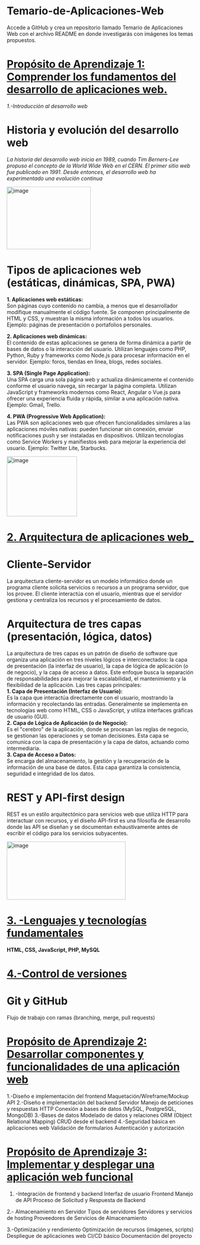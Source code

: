 # Temario-de-Aplicaciones-Web
Accede a GitHub y crea un repositorio llamado Temario de Aplicaciones Web con el archivo README en donde investigarás con imágenes los temas propuestos.


# <ins> Propósito de Aprendizaje 1: Comprender los fundamentos del desarrollo de aplicaciones web.  
_1.-Introducción al desarrollo web_  
# Historia y evolución del desarrollo web  
_La historia del desarrollo web inicia en 1989, cuando Tim Berners-Lee propuso el concepto de la World Wide Web en el CERN. El primer sitio web fue publicado en 1991. Desde entonces, el desarrollo web ha experimentado una evolución continua_  

<img width="226" height="168" alt="image" src="https://github.com/user-attachments/assets/39eb71ad-f97a-47d8-a649-bbd6e3f98a47" />  

# Tipos de aplicaciones web (estáticas, dinámicas, SPA, PWA)  
__1. Aplicaciones web estáticas:__  
Son páginas cuyo contenido no cambia, a menos que el desarrollador modifique manualmente el código fuente. Se componen principalmente de HTML y CSS, y muestran la misma información a todos los usuarios. Ejemplo: páginas de presentación o portafolios personales.

__2. Aplicaciones web dinámicas:__  
El contenido de estas aplicaciones se genera de forma dinámica a partir de bases de datos o la interacción del usuario. Utilizan lenguajes como PHP, Python, Ruby y frameworks como Node.js para procesar información en el servidor. Ejemplo: foros, tiendas en línea, blogs, redes sociales.

__3. SPA (Single Page Application):__  
Una SPA carga una sola página web y actualiza dinámicamente el contenido conforme el usuario navega, sin recargar la página completa. Utilizan JavaScript y frameworks modernos como React, Angular o Vue.js para ofrecer una experiencia fluida y rápida, similar a una aplicación nativa. Ejemplo: Gmail, Trello.

__4. PWA (Progressive Web Application):__  
Las PWA son aplicaciones web que ofrecen funcionalidades similares a las aplicaciones móviles nativas: pueden funcionar sin conexión, enviar notificaciones push y ser instaladas en dispositivos. Utilizan tecnologías como Service Workers y manifiestos web para mejorar la experiencia del usuario. Ejemplo: Twitter Lite, Starbucks.  

<img width="189" height="161" alt="image" src="https://github.com/user-attachments/assets/269c59d8-d976-4583-92c0-2927024b5767" />  

# <ins>  2. Arquitectura de aplicaciones web_  
# Cliente-Servidor  
La arquitectura cliente-servidor es un modelo informático donde un programa cliente solicita servicios o recursos a un programa servidor, que los provee. El cliente interactúa con el usuario, mientras que el servidor gestiona y centraliza los recursos y el procesamiento de datos.  
# Arquitectura de tres capas (presentación, lógica, datos)  
La arquitectura de tres capas es un patrón de diseño de software que organiza una aplicación en tres niveles lógicos e interconectados: la capa de presentación (la interfaz de usuario), la capa de lógica de aplicación (o de negocio), y la capa de acceso a datos. Este enfoque busca la separación de responsabilidades para mejorar la escalabilidad, el mantenimiento y la flexibilidad de la aplicación. 
Las tres capas principales:  
__1. Capa de Presentación (Interfaz de Usuario):__  
Es la capa que interactúa directamente con el usuario, mostrando la información y recolectando las entradas. 
Generalmente se implementa en tecnologías web como HTML, CSS o JavaScript, y utiliza interfaces gráficas de usuario (GUI).  
__2. Capa de Lógica de Aplicación (o de Negocio):__  
Es el "cerebro" de la aplicación, donde se procesan las reglas de negocio, se gestionan las operaciones y se toman decisiones. 
Esta capa se comunica con la capa de presentación y la capa de datos, actuando como intermediaria.  
__3. Capa de Acceso a Datos:__  
Se encarga del almacenamiento, la gestión y la recuperación de la información de una base de datos. 
Esta capa garantiza la consistencia, seguridad e integridad de los datos.  
# REST y API-first design  
REST es un estilo arquitectónico para servicios web que utiliza HTTP para interactuar con recursos, y el diseño API-first es una filosofía de desarrollo donde las API se diseñan y se documentan exhaustivamente antes de escribir el código para los servicios subyacentes.  

<img width="320" height="156" alt="image" src="https://github.com/user-attachments/assets/c7171efc-958d-4de6-aed5-74bc2eb1b3d3" />  

# <ins> 3. -Lenguajes y tecnologías fundamentales  
__HTML, CSS, JavaScript, PHP, MySQL__   

# <ins> 4.-Control de versiones  

# Git y GitHub  
Flujo de trabajo con ramas (branching, merge, pull requests)  


# <ins> Propósito de Aprendizaje 2: Desarrollar componentes y funcionalidades de una aplicación web
1.-Diseño e implementación del frontend
Maquetación/Wireframe/Mockup
API
2.-Diseño e implementación del backend
Servidor
Manejo de peticiones y respuestas HTTP
Conexión a bases de datos (MySQL, PostgreSQL, MongoDB)
3.-Bases de datos
 Modelado de datos y relaciones
ORM (Object Relational Mapping)
CRUD desde el backend
4.-Seguridad básica en aplicaciones web
Validación de formularios
Autenticación y autorización 


# <ins> Propósito de Aprendizaje 3: Implementar y desplegar una aplicación web funcional
1. -Integración de frontend y backend
Interfaz de usuario Frontend
Manejo de API
Proceso de Solicitud y Respuesta de Backend

2.- Almacenamiento en Servidor
Tipos de servidores 
Servidores y servicios de hosting 
Proveedores de Servicios de Almacenamiento

3.-Optimización y rendimiento
Optimización de recursos (imágenes, scripts)
Despliegue de aplicaciones web
CI/CD básico
Documentación del proyecto
